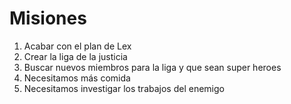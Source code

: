 # Misiones

1. Acabar con el plan de Lex
2. Crear la liga de la justicia
3. Buscar nuevos miembros para la liga y que sean super heroes
4. Necesitamos más comida
5. Necesitamos investigar los trabajos del enemigo 
